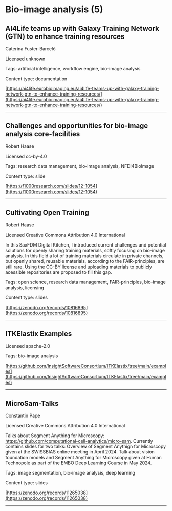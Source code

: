 # Bio-image analysis (5)
## AI4Life teams up with Galaxy Training Network (GTN) to enhance training resources

Caterina Fuster-Barceló

Licensed unknown



Tags: artificial intelligence, workflow engine, bio-image analysis

Content type: documentation

[https://ai4life.eurobioimaging.eu/ai4life-teams-up-with-galaxy-training-network-gtn-to-enhance-training-resources/](https://ai4life.eurobioimaging.eu/ai4life-teams-up-with-galaxy-training-network-gtn-to-enhance-training-resources/)


---

## Challenges and opportunities for bio-image analysis core-facilities

Robert Haase

Licensed cc-by-4.0



Tags: research data management, bio-image analysis, NFDI4BioImage

Content type: slide

[https://f1000research.com/slides/12-1054](https://f1000research.com/slides/12-1054)


---

## Cultivating Open Training

Robert Haase

Licensed Creative Commons Attribution 4.0 International



In this SaxFDM Digital Kitchen, I introduced current challenges and potential solutions for openly sharing training materials, softly focusing on bio-image analysis. In this field a lot of training materials circulate in private channels, but openly shared, reusable materials, according to the FAIR-principles, are still rare. Using the CC-BY license and uploading materials to publicly acessible repositories are proposed to fill this gap.

Tags: open science, research data management, FAIR-principles, bio-image analysis, licensing

Content type: slides

[https://zenodo.org/records/10816895](https://zenodo.org/records/10816895)


---

## ITKElastix Examples

Licensed apache-2.0



Tags: bio-image analysis

[https://github.com/InsightSoftwareConsortium/ITKElastix/tree/main/examples](https://github.com/InsightSoftwareConsortium/ITKElastix/tree/main/examples)


---

## MicroSam-Talks

Constantin Pape

Licensed Creative Commons Attribution 4.0 International



Talks about Segment Anything for Microscopy: https://github.com/computational-cell-analytics/micro-sam. Currently contains slides for two talks: Overview of Segment Anythign for Microscopy given at the SWISSBIAS online meeting in April 2024. Talk about vision foundation models and Segment Anything for Microscopy given at Human Technopole as part of the EMBO Deep Learning Course in May 2024.

Tags: image segmentation, bio-image analysis, deep learning

Content type: slides

[https://zenodo.org/records/11265038](https://zenodo.org/records/11265038)


---

